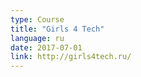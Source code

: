 ```yaml
---
type: Course
title: "Girls 4 Tech"
language: ru
date: 2017-07-01
link: http://girls4tech.ru/
---
```

